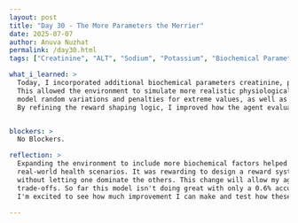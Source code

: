 ```yaml
---
layout: post  
title: "Day 30 - The More Parameters the Merrier"  
date: 2025-07-07
author: Anuva Nuzhat  
permalink: /day30.html  
tags: ["Creatinine", "ALT", "Sodium", "Potassium", "Biochemical Parameters"]  

what_i_learned: >  
  Today, I incorporated additional biochemical parameters creatinine, potassium, sodium, and ALT into my reward and step functions. 
  This allowed the environment to simulate more realistic physiological dynamics beyond just glucose and blood pressure. I learned how to 
  model random variations and penalties for extreme values, as well as how to balance multiple weighted objectives in a reward function. 
  By refining the reward shaping logic, I improved how the agent evaluates trade-offs between targeting critical and secondary parameters.


blockers: >  
  No Blockers.  

reflection: >  
  Expanding the environment to include more biochemical factors helped me appreciate the complexity of multi-objective decision-making in 
  real-world health scenarios. It was rewarding to design a reward system that promotes stability across several physiological variables 
  without letting one dominate the others. This change will allow my agent to develop more nuanced policies that reflect real patient 
  trade-offs. So far this model isn't doing great with only a 0.6% accuracy rate (6 out of 1000 episodes in acceptable ranges). 
  I'm excited to see how much improvement I can make and test how these updates affect training outcomes and convergence over longer           episodes.

---
```

